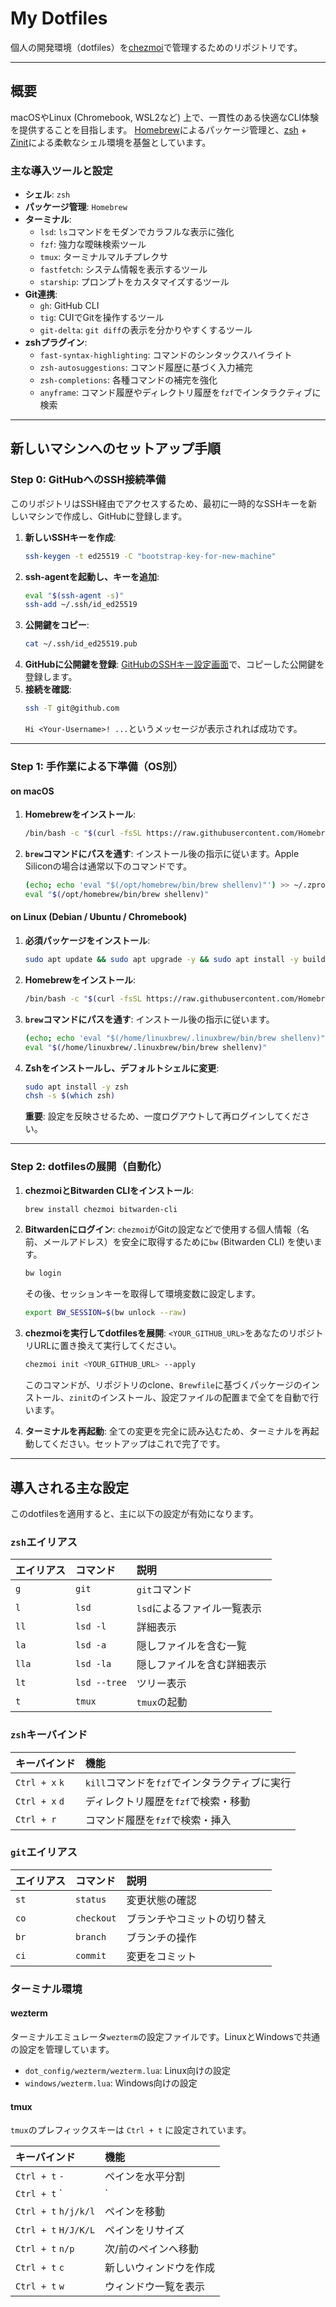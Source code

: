# My Dotfiles

個人の開発環境（dotfiles）を[chezmoi](https://www.chezmoi.io/)で管理するためのリポジトリです。

---

## 概要

macOSやLinux (Chromebook, WSL2など) 上で、一貫性のある快適なCLI体験を提供することを目指します。
[Homebrew](https://brew.sh/)によるパッケージ管理と、[zsh](https://www.zsh.org/) + [Zinit](https://github.com/zdharma-continuum/zinit)による柔軟なシェル環境を基盤としています。

### 主な導入ツールと設定

*   **シェル**: `zsh`
*   **パッケージ管理**: `Homebrew`
*   **ターミナル**:
    *   `lsd`: `ls`コマンドをモダンでカラフルな表示に強化
    *   `fzf`: 強力な曖昧検索ツール
    *   `tmux`: ターミナルマルチプレクサ
    *   `fastfetch`: システム情報を表示するツール
    *   `starship`: プロンプトをカスタマイズするツール
*   **Git連携**:
    *   `gh`: GitHub CLI
    *   `tig`: CUIでGitを操作するツール
    *   `git-delta`: `git diff`の表示を分かりやすくするツール
*   **zshプラグイン**:
    *   `fast-syntax-highlighting`: コマンドのシンタックスハイライト
    *   `zsh-autosuggestions`: コマンド履歴に基づく入力補完
    *   `zsh-completions`: 各種コマンドの補完を強化
    *   `anyframe`: コマンド履歴やディレクトリ履歴を`fzf`でインタラクティブに検索

---

## 新しいマシンへのセットアップ手順

### Step 0: GitHubへのSSH接続準備

このリポジトリはSSH経由でアクセスするため、最初に一時的なSSHキーを新しいマシンで作成し、GitHubに登録します。

1.  **新しいSSHキーを作成**:
    ```bash
    ssh-keygen -t ed25519 -C "bootstrap-key-for-new-machine"
    ```
2.  **ssh-agentを起動し、キーを追加**:
    ```bash
    eval "$(ssh-agent -s)"
    ssh-add ~/.ssh/id_ed25519
    ```
3.  **公開鍵をコピー**:
    ```bash
    cat ~/.ssh/id_ed25519.pub
    ```
4.  **GitHubに公開鍵を登録**:
    [GitHubのSSHキー設定画面](https://github.com/settings/keys)で、コピーした公開鍵を登録します。
5.  **接続を確認**:
    ```bash
    ssh -T git@github.com
    ```
    `Hi <Your-Username>! ...`というメッセージが表示されれば成功です。

---

### Step 1: 手作業による下準備（OS別）

#### on macOS

1.  **Homebrewをインストール**:
    ```bash
    /bin/bash -c "$(curl -fsSL https://raw.githubusercontent.com/Homebrew/install/HEAD/install.sh)"
    ```
2.  **`brew`コマンドにパスを通す**:
    インストール後の指示に従います。Apple Siliconの場合は通常以下のコマンドです。
    ```bash
    (echo; echo 'eval "$(/opt/homebrew/bin/brew shellenv)"') >> ~/.zprofile
    eval "$(/opt/homebrew/bin/brew shellenv)"
    ```

#### on Linux (Debian / Ubuntu / Chromebook)

1.  **必須パッケージをインストール**:
    ```bash
    sudo apt update && sudo apt upgrade -y && sudo apt install -y build-essential curl file git
    ```
2.  **Homebrewをインストール**:
    ```bash
    /bin/bash -c "$(curl -fsSL https://raw.githubusercontent.com/Homebrew/install/HEAD/install.sh)"
    ```
3.  **`brew`コマンドにパスを通す**:
    インストール後の指示に従います。
    ```bash
    (echo; echo 'eval "$(/home/linuxbrew/.linuxbrew/bin/brew shellenv)"') >> ~/.zprofile
    eval "$(/home/linuxbrew/.linuxbrew/bin/brew shellenv)"
    ```
4.  **Zshをインストールし、デフォルトシェルに変更**:
    ```bash
    sudo apt install -y zsh
    chsh -s $(which zsh)
    ```
    **重要**: 設定を反映させるため、一度ログアウトして再ログインしてください。

---

### Step 2: dotfilesの展開（自動化）

1.  **chezmoiとBitwarden CLIをインストール**:
    ```bash
    brew install chezmoi bitwarden-cli
    ```
2.  **Bitwardenにログイン**:
    `chezmoi`がGitの設定などで使用する個人情報（名前、メールアドレス）を安全に取得するために`bw` (Bitwarden CLI) を使います。
    ```bash
    bw login
    ```
    その後、セッションキーを取得して環境変数に設定します。
    ```bash
    export BW_SESSION=$(bw unlock --raw)
    ```
3.  **chezmoiを実行してdotfilesを展開**:
    `<YOUR_GITHUB_URL>`をあなたのリポジトリURLに置き換えて実行してください。
    ```bash
    chezmoi init <YOUR_GITHUB_URL> --apply
    ```
    このコマンドが、リポジトリのclone、`Brewfile`に基づくパッケージのインストール、`zinit`のインストール、設定ファイルの配置まで全てを自動で行います。

4.  **ターミナルを再起動**:
    全ての変更を完全に読み込むため、ターミナルを再起動してください。セットアップはこれで完了です。

---

## 導入される主な設定

このdotfilesを適用すると、主に以下の設定が有効になります。

### `zsh`エイリアス

| エイリアス | コマンド | 説明 |
|:---|:---|:---|
| `g` | `git` | `git`コマンド |
| `l` | `lsd` | `lsd`によるファイル一覧表示 |
| `ll` | `lsd -l` | 詳細表示 |
| `la` | `lsd -a` | 隠しファイルを含む一覧 |
| `lla`| `lsd -la`| 隠しファイルを含む詳細表示 |
| `lt` | `lsd --tree`| ツリー表示 |
| `t` | `tmux` | `tmux`の起動 |

### `zsh`キーバインド

| キーバインド | 機能 |
|:---|:---|
| `Ctrl + x` `k` | `kill`コマンドを`fzf`でインタラクティブに実行 |
| `Ctrl + x` `d` | ディレクトリ履歴を`fzf`で検索・移動 |
| `Ctrl + r` | コマンド履歴を`fzf`で検索・挿入 |

### `git`エイリアス

| エイリアス | コマンド | 説明 |
|:---|:---|:---|
| `st` | `status` | 変更状態の確認 |
| `co` | `checkout` | ブランチやコミットの切り替え |
| `br` | `branch` | ブランチの操作 |
| `ci` | `commit` | 変更をコミット |

### ターミナル環境

#### wezterm

ターミナルエミュレータ`wezterm`の設定ファイルです。LinuxとWindowsで共通の設定を管理しています。

- `dot_config/wezterm/wezterm.lua`: Linux向けの設定
- `windows/wezterm.lua`: Windows向けの設定

#### tmux

`tmux`のプレフィックスキーは `Ctrl + t` に設定されています。

| キーバインド | 機能 |
|:---|:---|
| `Ctrl + t` `-` | ペインを水平分割 |
| `Ctrl + t` `|` | ペインを垂直分割 |
| `Ctrl + t` `h/j/k/l` | ペインを移動 |
| `Ctrl + t` `H/J/K/L` | ペインをリサイズ |
| `Ctrl + t` `n/p` | 次/前のペインへ移動 |
| `Ctrl + t` `c` | 新しいウィンドウを作成 |
| `Ctrl + t` `w` | ウィンドウ一覧を表示 |
